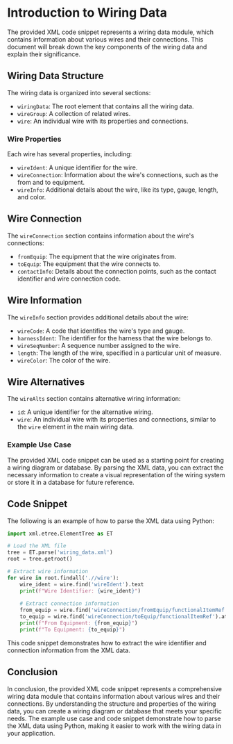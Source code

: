 # Introduction to Wiring Data
The provided XML code snippet represents a wiring data module, which contains information about various wires and their connections. This document will break down the key components of the wiring data and explain their significance.

## Wiring Data Structure
The wiring data is organized into several sections:
* `wiringData`: The root element that contains all the wiring data.
* `wireGroup`: A collection of related wires.
* `wire`: An individual wire with its properties and connections.

### Wire Properties
Each wire has several properties, including:
* `wireIdent`: A unique identifier for the wire.
* `wireConnection`: Information about the wire's connections, such as the from and to equipment.
* `wireInfo`: Additional details about the wire, like its type, gauge, length, and color.

## Wire Connection
The `wireConnection` section contains information about the wire's connections:
* `fromEquip`: The equipment that the wire originates from.
* `toEquip`: The equipment that the wire connects to.
* `contactInfo`: Details about the connection points, such as the contact identifier and wire connection code.

## Wire Information
The `wireInfo` section provides additional details about the wire:
* `wireCode`: A code that identifies the wire's type and gauge.
* `harnessIdent`: The identifier for the harness that the wire belongs to.
* `wireSeqNumber`: A sequence number assigned to the wire.
* `length`: The length of the wire, specified in a particular unit of measure.
* `wireColor`: The color of the wire.

## Wire Alternatives
The `wireAlts` section contains alternative wiring information:
* `id`: A unique identifier for the alternative wiring.
* `wire`: An individual wire with its properties and connections, similar to the `wire` element in the main wiring data.

### Example Use Case
The provided XML code snippet can be used as a starting point for creating a wiring diagram or database. By parsing the XML data, you can extract the necessary information to create a visual representation of the wiring system or store it in a database for future reference.

## Code Snippet
The following is an example of how to parse the XML data using Python:
```python
import xml.etree.ElementTree as ET

# Load the XML file
tree = ET.parse('wiring_data.xml')
root = tree.getroot()

# Extract wire information
for wire in root.findall('.//wire'):
    wire_ident = wire.find('wireIdent').text
    print(f"Wire Identifier: {wire_ident}")
    
    # Extract connection information
    from_equip = wire.find('wireConnection/fromEquip/functionalItemRef').attrib['functionalItemNumber']
    to_equip = wire.find('wireConnection/toEquip/functionalItemRef').attrib['functionalItemNumber']
    print(f"From Equipment: {from_equip}")
    print(f"To Equipment: {to_equip}")
```
This code snippet demonstrates how to extract the wire identifier and connection information from the XML data.

## Conclusion
In conclusion, the provided XML code snippet represents a comprehensive wiring data module that contains information about various wires and their connections. By understanding the structure and properties of the wiring data, you can create a wiring diagram or database that meets your specific needs. The example use case and code snippet demonstrate how to parse the XML data using Python, making it easier to work with the wiring data in your application.